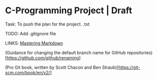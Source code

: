 # C-Programming Project | Draft

Task: To push the plan for the project.
      <name>.txt


TODO: Add .gitignore file

LINKS:
[Mastering Markdown](https://guides.github.com/features/mastering-markdown/)

(Guidance for changing the default branch name for GitHub repositories)[https://github.com/github/renaming]

(Pro Git book, written by Scott Chacon and Ben Straub)[https://git-scm.com/book/en/v2/]


